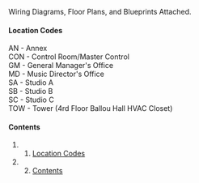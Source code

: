 Wiring Diagrams, Floor Plans, and Blueprints Attached.

#### Location Codes 

AN - Annex\
 CON - Control Room/Master Control\
 GM - General Manager's Office\
 MD - Music Director's Office\
 SA - Studio A\
 SB - Studio B\
 SC - Studio C\
 TOW - Tower (4rd Floor Ballou Hall HVAC Closet) 

#### Contents 

1.  1. [Location Codes](#Location_Codes)
2.  2. [Contents](#Contents)

